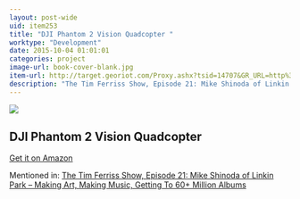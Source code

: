 ```yaml
---
layout: post-wide
uid: item253
title: "DJI Phantom 2 Vision Quadcopter "
worktype: "Development"
date: 2015-10-04 01:01:01
categories: project
image-url: book-cover-blank.jpg
item-url: http://target.georiot.com/Proxy.ashx?tsid=14707&GR_URL=http%3A%2F%2Fwww.amazon.com%2FDJI-Phantom-Quadcopter-Integrated-Camcorder%2Fdp%2FB00FW78710%2F
description: "The Tim Ferriss Show, Episode 21: Mike Shinoda of Linkin Park – Making Art, Making Music, Getting To 60+ Million Albums"
---
```

<a href="http://target.georiot.com/Proxy.ashx?tsid=14707&GR_URL=http%3A%2F%2Fwww.amazon.com%2FDJI-Phantom-Quadcopter-Integrated-Camcorder%2Fdp%2FB00FW78710%2F" target="blank"><img src="../../../../img/thumbs/book-cover-blank.jpg" class="prod-img"></a>
<h2>DJI Phantom 2 Vision Quadcopter </h2>
<p><a href="http://target.georiot.com/Proxy.ashx?tsid=14707&GR_URL=http%3A%2F%2Fwww.amazon.com%2FDJI-Phantom-Quadcopter-Integrated-Camcorder%2Fdp%2FB00FW78710%2F" target="blank">Get it on Amazon</a><p>
<p>Mentioned in: <a href="http://fourhourworkweek.com/2014/08/04/mike-shinoda/" target="blank">The Tim Ferriss Show, Episode 21: Mike Shinoda of Linkin Park – Making Art, Making Music, Getting To 60+ Million Albums</a></p>
